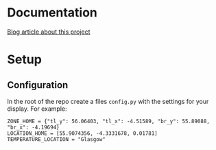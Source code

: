 # Documentation

[Blog article about this project](https://blog.colinwaddell.com/flight-tracker/)

# Setup

## Configuration

In the root of the repo create a files `config.py` with the settings for your display. For example:

```
ZONE_HOME = {"tl_y": 56.06403, "tl_x": -4.51589, "br_y": 55.89088, "br_x": -4.19694}
LOCATION_HOME = [55.9074356, -4.3331678, 0.01781]
TEMPERATURE_LOCATION = "Glasgow"
```
